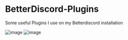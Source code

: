 # BetterDiscord-Plugins
Some useful Plugins I use on my Betterdiscord installation

![image](https://user-images.githubusercontent.com/79645349/169428639-979e6d00-9976-4e37-a521-d33e65641ecc.png)
![image](https://user-images.githubusercontent.com/79645349/169428710-e20f3a9e-9930-4875-b5e2-bbd134c17c35.png)
